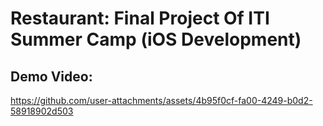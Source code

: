 # Restaurant: Final Project Of ITI Summer Camp (iOS Development)




## Demo Video:



https://github.com/user-attachments/assets/4b95f0cf-fa00-4249-b0d2-58918902d503
